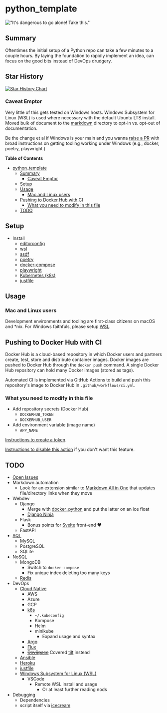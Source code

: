 # python_template

!["It's dangerous to go alone! Take this."](img/zelda.jpg)
<!-- <img src="https://user-images.githubusercontent.com/4097471/144654508-823c6e31-5e10-404c-9f9f-0d6b9d6ce617.jpg" width="300"> -->

## Summary
Oftentimes the initial setup of a Python repo can take a few minutes to a couple hours. By laying the foundation to rapidly implement an idea, can focus on the good bits instead of
DevOps drudgery.

## Star History
[![Star History Chart](https://api.star-history.com/svg?repos=pythoninthegrass/python_template&type=Date)](https://star-history.com/#pythoninthegrass/python_template&Date)

### Caveat Emptor
Very little of this gets tested on Windows hosts. Windows Subsystem for Linux (WSL) is used where necessary with the default Ubuntu LTS install. Moved bulk of document to the [markdown](markdown/) directory to opt-in vs. opt-out of documentation.

Be the change et al if Windows is your main and you wanna [raise a PR](CONTRIBUTING.md) with broad instructions on getting tooling working under Windows (e.g., docker, poetry, playwright.)

**Table of Contents**
* [python\_template](#python_template)
  * [Summary](#summary)
    * [Caveat Emptor](#caveat-emptor)
  * [Setup](#setup)
  * [Usage](#usage)
    * [Mac and Linux users](#mac-and-linux-users)
  * [Pushing to Docker Hub with CI](#pushing-to-docker-hub-with-ci)
    * [What you need to modify in this file](#what-you-need-to-modify-in-this-file)
  * [TODO](#todo)

## Setup
* Install
    * [editorconfig](https://editorconfig.org/)
    * [wsl](https://docs.microsoft.com/en-us/windows/wsl/setup/environment)
    * [asdf](https://asdf-vm.com/guide/getting-started.html#_2-download-asdf)
    * [poetry](https://python-poetry.org/docs/)
    * [docker-compose](https://docs.docker.com/compose/install/)
    * [playwright](https://playwright.dev/python/docs/intro#installation)
    * [Kubernetes (k8s)](markdown/kubernetes.md)
    * [justfile](https://just.systems/man/en/)

## Usage
### Mac and Linux users
Development environments and tooling are first-class citizens on macOS and *nix. For Windows faithfuls, please setup [WSL](markdown/wsl.md).

## Pushing to Docker Hub with CI
Docker Hub is a cloud-based repository in which Docker users and partners create, test, store and distribute container images. Docker images are pushed to Docker Hub through the `docker push` command. A single Docker Hub repository can hold many Docker images (stored as tags).

Automated CI is implemented via GitHub Actions to build and push this repository's image to Docker Hub in `.github/workflows/ci.yml`.

### What you need to modify in this file
* Add repository secrets (Docker Hub)
  * `DOCKERHUB_TOKEN`
  * `DOCKERHUB_USER`
* Add environment variable (image name)
  * `APP_NAME` 

[Instructions to create a token](https://docs.docker.com/docker-hub/access-tokens/#create-an-access-token).

[Instructions to disable this action](https://docs.github.com/en/actions/managing-workflow-runs/disabling-and-enabling-a-workflow) if you don't want this feature.

## TODO
* [Open Issues](https://github.com/pythoninthegrass/python_template/issues)
* Markdown automation
  * Look for an extension similar to [Markdown All in One](https://marketplace.visualstudio.com/items?itemName=yzhang.markdown-all-in-one) that updates file/directory links when they move
* Webdev
  * Django
      * Merge with [docker_python](https://github.com/pythoninthegrass/docker_python) and put the latter on an ice float
      * [Django Ninja](https://realpython.com/courses/rest-apis-with-django-ninja/)
  * Flask
      * Bonus points for [Svelte](https://svelte.dev/blog/the-easiest-way-to-get-started) front-end ❤️
  * FastAPI
* [SQL](https://realpython.com/python-sql-libraries/)
  * MySQL
  * PostgreSQL
  * SQLite
* NoSQL
  * MongoDB
    * Switch to `docker-compose`
    * Fix unique index deleting too many keys
  * [Redis](https://realpython.com/python-redis/)
* DevOps
  * [Cloud Native](https://www.cncf.io/about/faq/#what-is-cloud-native)
    * AWS
    * Azure
    * GCP
    * [k8s](markdown/kubernetes.md)
      * `~/.kubeconfig`
      * Kompose
      * Helm
      * minikube
        * Expand usage and syntax
    * [Argo](https://argoproj.github.io/)
    * [Flux](https://fluxcd.io/)
    * ~~[DevSpace](https://www.devspace.sh/)~~ Covered [tilt](devops/tilt/Tiltfile) instead
  * [Ansible](https://realpython.com/automating-django-deployments-with-fabric-and-ansible/)
  * [Heroku](https://realpython.com/courses/deploying-a-flask-application-using-heroku/)
  * [justfile](https://just.systems/man/en/)
  * [Windows Subsystem for Linux (WSL)](markdown/wsl.md)
    * VSCode
        * Remote WSL install and usage
          * Or at least further reading nods
* Debugging
   * Dependencies
   * script itself via [icecream](https://github.com/gruns/icecream)

